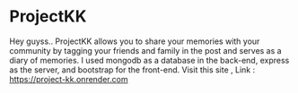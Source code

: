 # ProjectKK
Hey guyss..
ProjectKK allows you to share your memories with your community by tagging your friends and family in the post and serves as a diary of memories.
I used mongodb as a database in the back-end, express as the server, and bootstrap for the front-end.
Visit this site ,
Link : https://project-kk.onrender.com
